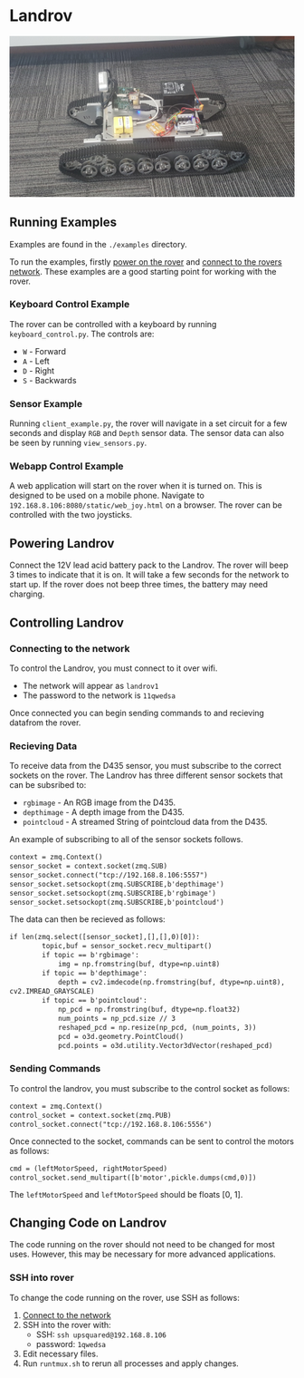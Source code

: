 # Landrov

![Landrov](./images/landrov.jpg)

## Running Examples

Examples are found in the `./examples` directory.

To run the examples, firstly [power on the rover](#Powering-Landrov) and [connect to the rovers network](#Connecting-to-the-network). These examples are a good starting point for working with the rover.

### Keyboard Control Example

The rover can be controlled with a keyboard by running `keyboard_control.py`. The controls are:
 - `W` - Forward
 - `A` - Left
 - `D` - Right
 - `S` - Backwards

### Sensor Example

Running `client_example.py`, the rover will navigate in a set circuit for a few seconds and display `RGB` and `Depth` sensor data. The sensor data can also be seen by running `view_sensors.py`.

### Webapp Control Example

A web application will start on the rover when it is turned on. This is designed to be used on a mobile phone. Navigate to `192.168.8.106:8080/static/web_joy.html` on a browser. The rover can be controlled with the two joysticks.

## Powering Landrov

Connect the 12V lead acid battery pack to the Landrov. The rover will beep 3 times to indicate that it is on. It will take a few seconds for the network to start up. If the rover does not beep three times, the battery may need charging.

## Controlling Landrov

### Connecting to the network

To control the Landrov, you must connect to it over wifi. 
- The network will appear as `landrov1` 
- The password to the network is `11qwedsa`

Once connected you can begin sending commands to and recieving datafrom the rover.

### Recieving Data

To receive data from the D435 sensor, you must subscribe to the correct sockets on the rover. The Landrov has three different sensor sockets that can be subsribed to:

- `rgbimage` - An RGB image from the D435.
- `depthimage` - A depth image from the D435.
- `pointcloud` - A streamed String of pointcloud data from the D435.

An example of subscribing to all of the sensor sockets follows.

```
context = zmq.Context()
sensor_socket = context.socket(zmq.SUB)
sensor_socket.connect("tcp://192.168.8.106:5557")
sensor_socket.setsockopt(zmq.SUBSCRIBE,b'depthimage') 
sensor_socket.setsockopt(zmq.SUBSCRIBE,b'rgbimage') 
sensor_socket.setsockopt(zmq.SUBSCRIBE,b'pointcloud')
```

The data can then be recieved as follows:

```
if len(zmq.select([sensor_socket],[],[],0)[0]):
        topic,buf = sensor_socket.recv_multipart()
        if topic == b'rgbimage':
            img = np.fromstring(buf, dtype=np.uint8)
        if topic == b'depthimage':
            depth = cv2.imdecode(np.fromstring(buf, dtype=np.uint8), cv2.IMREAD_GRAYSCALE) 
        if topic == b'pointcloud':
            np_pcd = np.fromstring(buf, dtype=np.float32)
            num_points = np_pcd.size // 3
            reshaped_pcd = np.resize(np_pcd, (num_points, 3))
            pcd = o3d.geometry.PointCloud()
            pcd.points = o3d.utility.Vector3dVector(reshaped_pcd)
```

### Sending Commands

To control the landrov, you must subscribe to the control socket as follows:

```
context = zmq.Context()
control_socket = context.socket(zmq.PUB)
control_socket.connect("tcp://192.168.8.106:5556")
```
Once connected to the socket, commands can be sent to control the motors as follows:

```
cmd = (leftMotorSpeed, rightMotorSpeed)
control_socket.send_multipart([b'motor',pickle.dumps(cmd,0)])
```
The `leftMotorSpeed` and `leftMotorSpeed` should be floats [0, 1].

## Changing Code on Landrov

The code running on the rover should not need to be changed for most uses. However, this may be necessary for more advanced applications.

### SSH into rover

To change the code running on the rover, use SSH as follows:

1. [Connect to the network](#Connecting-to-the-network)
2. SSH into the rover with:
    - SSH: `ssh upsquared@192.168.8.106`
    - password: `1qwedsa`
3. Edit necessary files.
4. Run `runtmux.sh` to rerun all processes and apply changes.